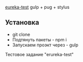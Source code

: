 [eureka-test](http://AlexandrKarpovich.github.io/eureka-test/dist")
gulp + pug + stylus

## Установка
* git clone 
* Подтянуть пакеты  -   npm i
* Запускаем проэкт через  -  gulp


Тестовое задание "erureka-test"
